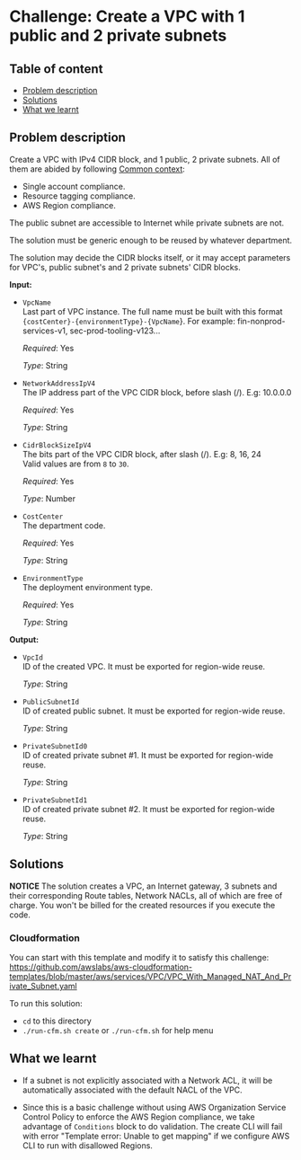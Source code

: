 # Challenge: Create a VPC with 1 public and 2 private subnets

## Table of content
* [Problem description](#problem-description)
* [Solutions](#solutions)
* [What we learnt](#what-we-learnt)

## Problem description

Create a VPC with IPv4 CIDR block, and 1 public, 2 private subnets. All of them are abided by following [Common context](/README.md#common-context):
  * Single account compliance.
  * Resource tagging compliance.
  * AWS Region compliance.

The public subnet are accessible to Internet while private subnets are not.

The solution must be generic enough to be reused by whatever department.

The solution may decide the CIDR blocks itself, or it may accept parameters for VPC's, public subnet's and 2 private subnets' CIDR blocks.

**Input:**
  * `VpcName`<br>
    Last part of VPC instance. The full name must be built with this format
    `{costCenter}-{environmentType}-{VpcName`}. For example: fin-nonprod-services-v1, sec-prod-tooling-v123...

    *Required*: Yes

    *Type*: String

  * `NetworkAddressIpV4`<br>
    The IP address part of the VPC CIDR block, before slash (/). E.g: 10.0.0.0

    *Required*: Yes

    *Type*: String

  * `CidrBlockSizeIpV4`<br>
    The bits part of the VPC CIDR block, after slash (/). E.g: 8, 16, 24<br>
    Valid values are from `8` to `30`.

    *Required*: Yes

    *Type*: Number

  * `CostCenter`<br>
    The department code.

    *Required*: Yes

    *Type*: String

  * `EnvironmentType`<br>
    The deployment environment type.

    *Required*: Yes

    *Type*: String

**Output:**
  * `VpcId`<br>
    ID of the created VPC. It must be exported for region-wide reuse.

    *Type*: String

  * `PublicSubnetId`<br>
    ID of created public subnet. It must be exported for region-wide reuse.

    *Type*: String

  * `PrivateSubnetId0`<br>
    ID of created private subnet #1. It must be exported for region-wide reuse.

    *Type*: String

  * `PrivateSubnetId1`<br>
    ID of created private subnet #2. It must be exported for region-wide reuse.

    *Type*: String

## Solutions

**NOTICE** The solution creates a VPC, an Internet gateway, 3 subnets and their corresponding Route tables, Network NACLs, all of which are free of charge.
You won't be billed for the created resources if you execute the code.

### **Cloudformation**

You can start with this template and modify it to satisfy this challenge: https://github.com/awslabs/aws-cloudformation-templates/blob/master/aws/services/VPC/VPC_With_Managed_NAT_And_Private_Subnet.yaml

To run this solution:
  - `cd` to this directory
  - `./run-cfm.sh create` or `./run-cfm.sh` for help menu

## What we learnt

* If a subnet is not explicitly associated with a Network ACL, it will be automatically associated with the default NACL of the VPC.

* Since this is a basic challenge without using AWS Organization Service Control Policy to enforce
the AWS Region compliance, we take advantage of `Conditions` block to do validation. The create CLI
will fail with error "Template error: Unable to get mapping" if we configure AWS CLI to run with
disallowed Regions.
